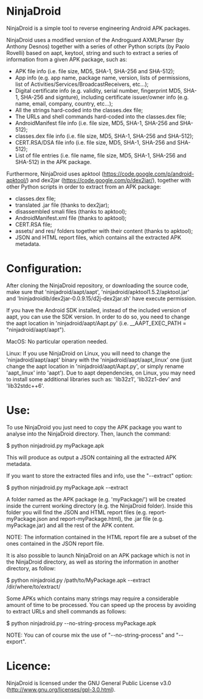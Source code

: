 NinjaDroid
==========

NinjaDroid is a simple tool to reverse engineering Android APK packages.

NinjaDroid uses a modified version of the Androguard AXMLParser (by Anthony Desnos) together with a series of other Python scripts (by Paolo Rovelli) based on aapt, keytool, string and such to extract a series of information from a given APK package, such as:

- APK file info (i.e. file size, MD5, SHA-1, SHA-256 and SHA-512);
- App info (e.g. app name, package name, version, lists of permissions, list of Activities/Services/BroadcastReceivers, etc...);
- Digital certificate info (e.g. validity, serial number, fingerprint MD5, SHA-1, SHA-256 and signture), including certificate issuer/owner info (e.g. name, email, company, country, etc...);
- All the strings hard-coded into the classes.dex file;
- The URLs and shell commands hard-coded into the classes.dex file;
- AndroidManifest file info (i.e. file size, MD5, SHA-1, SHA-256 and SHA-512);
- classes.dex file info (i.e. file size, MD5, SHA-1, SHA-256 and SHA-512);
- CERT.RSA/DSA file info (i.e. file size, MD5, SHA-1, SHA-256 and SHA-512);
- List of file entries (i.e. file name, file size, MD5, SHA-1, SHA-256 and SHA-512) in the APK package.

Furthermore, NinjaDroid uses apktool (https://code.google.com/p/android-apktool/) and dex2jar (https://code.google.com/p/dex2jar/), together with other Python scripts in order to extract from an APK package:

- classes.dex file;
- translated .jar file (thanks to dex2jar);
- disassembled smali files (thanks to apktool);
- AndroidManifest.xml file (thanks to apktool);
- CERT.RSA file;
- assets/ and res/ folders together with their content (thanks to apktool);
- JSON and HTML report files, which contains all the extracted APK metadata.


Configuration:
=============
After cloning the NinjaDroid repository, or downloading the source code, make sure that 'ninjadroid/aapt/aapt', 'ninjadroid/apktool1.5.2/apktool.jar' and 'lninjadroidib/dex2jar-0.0.9.15/d2j-dex2jar.sh' have execute permission.

If you have the Android SDK installed, instead of the included version of aapt, you can use the SDK version. In order to do so, you need to change the aapt location in 'ninjadroid/aapt/Aapt.py' (i.e. __AAPT_EXEC_PATH = "ninjadroid/aapt/aapt").

MacOS:
No particular operation needed.

Linux:
If you use NinjaDroid on Linux, you will need to change the 'ninjadroid/aapt/aapt' binary with the 'ninjadroid/aapt/aapt_linux' one (just change the aapt location in 'ninjadroid/aapt/Aapt.py', or simply rename 'aapt_linux' into 'aapt').
Due to aapt dependencies, on Linux, you may need to install some additional libraries such as: 'lib32z1', 'lib32z1-dev' and 'lib32stdc++6'.


Use:
=============
To use NinjaDroid you just need to copy the APK package you want to analyse into the NinjaDroid directory. Then, launch the command:

$ python ninjadroid.py myPackage.apk

This will produce as output a JSON containing all the extracted APK metadata.

If you want to store the extracted files and info, use the "--extract" option:

$ python ninjadroid.py myPackage.apk --extract

A folder named as the APK package (e.g. 'myPackage/') will be created inside the current working directory (e.g. the NinjaDroid folder). Inside this folder you will find the JSON and HTML report files (e.g. report-myPackage.json and report-myPackage.html), the .jar file (e.g. myPackage.jar) and all the rest of the APK content.

NOTE: The information contained in the HTML report file are a subset of the ones contained in the JSON report file.

It is also possible to launch NinjaDroid on an APK package which is not in the NinjaDroid directory, as well as storing the information in another directory, as follow:

$ python ninjadroid.py /path/to/MyPackage.apk --extract /dir/where/to/extract/

Some APKs which contains many strings may require a considerable amount of time to be processed. You can speed up the process by avoiding to extract URLs and shell commands as follows:

$ python ninjadroid.py --no-string-process myPackage.apk

NOTE: You can of course mix the use of "--no-string-process" and "--export".


Licence:
========
NinjaDroid is licensed under the GNU General Public License v3.0 (http://www.gnu.org/licenses/gpl-3.0.html).
